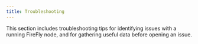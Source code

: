 ```yaml
---
title: Troubleshooting
---
```


This section includes troubleshooting tips for identifying issues with a running FireFly node, and for gathering useful data before opening an issue.

